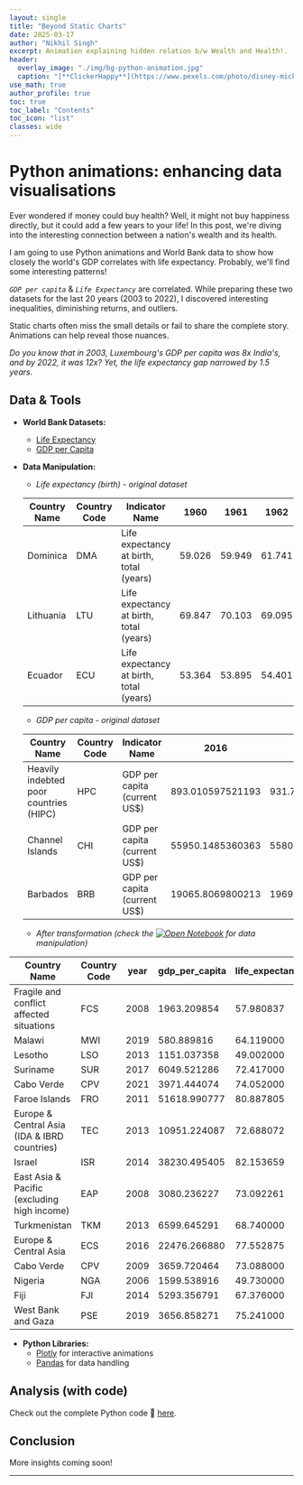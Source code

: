 ```yaml
---
layout: single
title: "Beyond Static Charts"
date: 2025-03-17
author: "Nikhil Singh"
excerpt: Animation explaining hidden relation b/w Wealth and Health!.
header:
  overlay_image: "./img/bg-python-animation.jpg"
  caption: "[**ClickerHappy**](https://www.pexels.com/photo/disney-mickey-mouse-standing-figurine-42415/)"
use_math: true
author_profile: true
toc: true
toc_label: "Contents"
toc_icon: "list"
classes: wide
---
```


# Python animations: enhancing data visualisations

Ever wondered if money could buy health? Well, it might not buy happiness directly, but it could add a few years to your life! In this post, we're diving into the interesting connection between a nation's wealth and its health.

I am going to use Python animations and World Bank data to show how closely the world's GDP correlates with life expectancy. Probably, we'll find some interesting patterns!

*`GDP per capita`* & *`Life Expectancy`* are correlated. While preparing these two datasets for the last 20 years (2003 to 2022), I discovered interesting inequalities, diminishing returns, and outliers.

Static charts often miss the small details or fail to share the complete story. Animations can help reveal those nuances.

*Do you know that in 2003, Luxembourg's GDP per capita was 8x India's, and by 2022, it was 12x? Yet, the life expectancy gap narrowed by 1.5 years.*

## Data & Tools

- **World Bank Datasets:**  
  - [Life Expectancy](https://data.worldbank.org/indicator/SP.DYN.LE00.IN)  
  - [GDP per Capita](https://data.worldbank.org/indicator/NY.GDP.PCAP.CD)

- **Data Manipulation:**  
  - *Life expectancy (birth) - original dataset*

  | Country Name | Country Code | Indicator Name                          | 1960   | 1961   | 1962   | 2000   | 2001   | 2002   | 2003   | 2022   |
  |--------------|--------------|-----------------------------------------|--------|--------|--------|--------|--------|--------|--------|--------|
  | Dominica     | DMA          | Life expectancy at birth, total (years) | 59.026 | 59.949 | 61.741 | 72.693 | 71.713 | 72.340 | 71.438 | 72.981 |
  | Lithuania    | LTU          | Life expectancy at birth, total (years) | 69.847 | 70.103 | 69.095 | 70.909 | 71.220 | 71.571 | 72.020 | 75.793 |
  | Ecuador      | ECU          | Life expectancy at birth, total (years) | 53.364 | 53.895 | 54.401 | 72.839 | 73.240 | 73.613 | 73.975 | 77.894 |

  - *GDP per capita - original dataset*
   
  | Country Name                           | Country Code | Indicator Name               | 2016             | 2017             | 2018            | 2019             | 2020             | 2021             | 2022             | 2023             |
  |----------------------------------------|--------------|------------------------------|------------------|------------------|-----------------|------------------|------------------|------------------|------------------|------------------|
  | Heavily indebted poor countries (HIPC) | HPC          | GDP per capita (current US$) | 893.010597521193 | 931.787880001889 | 968.18729528141 | 976.312547557857 | 959.181737577661 | 1040.03410722444 | 1100.34076496851 | 1231.81257022963 |
  | Channel Islands                        | CHI          | GDP per capita (current US$) | 55950.1485360363 | 55806.5709126142 | 60783.3533081111| 60568.1085272721 | 56785.9402392525 | 66912.1750054447 | 67627.3082341446 | 74589.1380225191 |
  | Barbados                               | BRB          | GDP per capita (current US$) | 19065.8069800213 | 19692.7606711615 | 20055.915870771 | 20583.7265786414 | 18347.1109131055 | 18696.7858952957 | 22164.0260273876 | 23804.0249914995 |

  - *After transformation (check the [![Open Notebook](https://img.shields.io/badge/Jupyter-Notebook-F37626?logo=jupyter&logoColor=white)](https://github.com/nikhilsingh13/PythonHacks/blob/main/blog-work/python_animations/py-animation-gdp-lifeexp.ipynb) for data manipulation)*

| Country Name                                 | Country Code | year | gdp_per_capita  | life_expectancy | country_type   |
|----------------------------------------------|--------------|------|-----------------|-----------------|----------------|
| Fragile and conflict affected situations     | FCS          | 2008 | 1963.209854     | 57.980837       | economic_group |
| Malawi                                       | MWI          | 2019 | 580.889816      | 64.119000       | country        |
| Lesotho                                      | LSO          | 2013 | 1151.037358     | 49.002000       | country        |
| Suriname                                     | SUR          | 2017 | 6049.521286     | 72.417000       | country        |
| Cabo Verde                                   | CPV          | 2021 | 3971.444074     | 74.052000       | country        |
| Faroe Islands                                         | FRO          | 2011 | 51618.990777     | 80.887805       | country        |
| Europe & Central Asia (IDA & IBRD countries)           | TEC          | 2013 | 10951.224087     | 72.688072       | region_group   |
| Israel                                                | ISR          | 2014 | 38230.495405     | 82.153659       | country        |
| East Asia & Pacific (excluding high income)           | EAP          | 2008 | 3080.236227      | 73.092261       | income_group   |
| Turkmenistan                                          | TKM          | 2013 | 6599.645291      | 68.740000       | country        |
| Europe & Central Asia                                 | ECS          | 2016 | 22476.266880     | 77.552875       | region_group   |
| Cabo Verde                                            | CPV          | 2009 | 3659.720464      | 73.088000       | country        |
| Nigeria                                               | NGA          | 2006 | 1599.538916      | 49.730000       | country        |
| Fiji                                                  | FJI          | 2014 | 5293.356791      | 67.376000       | country        |
| West Bank and Gaza                                    | PSE          | 2019 | 3656.858271      | 75.241000       | country        |

- **Python Libraries:**  
  - [Plotly](https://plotly.com/python/) for interactive animations  
  - [Pandas](https://pandas.pydata.org/) for data handling  

## Analysis (with code)

Check out the complete Python code 🔗 [here](https://github.com/nikhilsingh13/PythonHacks/blob/main/blog-work/python_animations/py-animation-gdp-lifeexp.ipynb).

## Conclusion

More insights coming soon!

---
